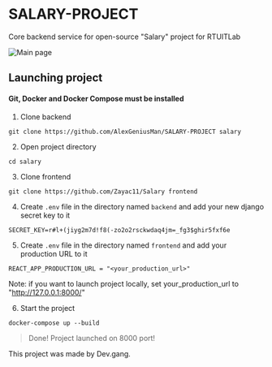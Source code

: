 # SALARY-PROJECT
Core backend service for open-source "Salary" project for RTUITLab

![Main page](https://github.com/AlexGeniusMan/SALARY-PROJECT/blob/master/readme-images/main.png?raw=true)

## Launching project
#### Git, Docker and Docker Compose must be installed

1. Clone backend

`git clone https://github.com/AlexGeniusMan/SALARY-PROJECT salary`

2. Open project directory

`cd salary`

3. Clone frontend

`git clone https://github.com/Zayac11/Salary frontend`


4. Create `.env` file in the directory named `backend` and add your new django secret key to it

```
SECRET_KEY=r#l+(jiyg2m7d!f8(-zo2o2rsckwdaq4jm=_fg3$ghir5fxf6e
```

5. Create `.env` file in the directory named `frontend` and add your production URL to it

```
REACT_APP_PRODUCTION_URL = "<your_production_url>"
```

Note: if you want to launch project locally, set your_production_url to "http://127.0.0.1:8000/"

6. Start the project

`docker-compose up --build`

> Done! Project launched on 8000 port!

This project was made by Dev.gang.
